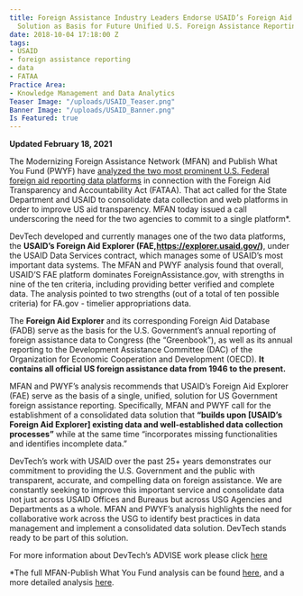 ```yaml
---
title: Foreign Assistance Industry Leaders Endorse USAID’s Foreign Aid Explorer Data
  Solution as Basis for Future Unified U.S. Foreign Assistance Reporting
date: 2018-10-04 17:18:00 Z
tags:
- USAID
- foreign assistance reporting
- data
- FATAA
Practice Area:
- Knowledge Management and Data Analytics
Teaser Image: "/uploads/USAID_Teaser.png"
Banner Image: "/uploads/USAID_Banner.png"
Is Featured: true
---
```


**Updated February 18, 2021**

The Modernizing Foreign Assistance Network (MFAN) and Publish What You Fund (PWYF) have [analyzed the two most prominent U.S. Federal foreign aid reporting data platforms](http://modernizeaid.net/wp-content/uploads/2018/10/Improving-Aid-Data.pdf) in connection with the Foreign Aid Transparency and Accountability Act (FATAA). That act called for the State Department and USAID to consolidate data collection and web platforms in order to improve US aid transparency.  MFAN today issued a call underscoring the need for the two agencies to commit to a single platform*.  

DevTech developed and currently manages one of the two data platforms, the **USAID’s Foreign Aid Explorer (FAE,https://explorer.usaid.gov/)**, under the USAID Data Services contract, which manages some of USAID’s most important data systems. The MFAN and PWYF analysis found that overall, USAID’S FAE platform dominates ForeignAssistance.gov, with strengths in nine of the ten criteria, including providing better verified and complete data. The analysis pointed to two strengths (out of a total of ten possible criteria) for FA.gov - timelier appropriations data.

The **Foreign Aid Explorer** and its corresponding Foreign Aid Database (FADB) serve as the basis for the U.S. Government’s annual reporting of foreign assistance data to Congress (the “Greenbook”), as well as its annual reporting to the Development Assistance Committee (DAC) of the Organization for Economic Cooperation and Development (OECD). **It contains all official US foreign assistance data from 1946 to the present.**

MFAN and PWYF’s analysis recommends that USAID’s Foreign Aid Explorer (FAE) serve as the basis of a single, unified, solution for US Government foreign assistance reporting. Specifically, MFAN and PWYF call for the establishment of a consolidated data solution that **“builds upon [USAID’s Foreign Aid Explorer] existing data and well-established data collection processes”** while at the same time “incorporates missing functionalities and identifies incomplete data.”

DevTech’s work with USAID over the past 25+ years demonstrates our commitment to providing the U.S. Government and the public with transparent, accurate, and compelling data on foreign assistance. We are constantly seeking to improve this important service and consolidate data not just across USAID Offices and Bureaus but across USG Agencies and Departments as a whole. MFAN and PWYF’s analysis highlights the need for collaborative work across the USG to identify best practices in data management and implement a consolidated data solution.  DevTech stands ready to be part of this solution.

For more information about DevTech’s ADVISE work please click [here](/uploads/DevTech%20Knowledge%20Management%20and%20Data%20Analytics.pdf)

*The full MFAN-Publish What You Fund analysis can be found [here](http://modernizeaid.net/wp-content/uploads/2018/10/Improving-Aid-Data.pdf), and a more detailed analysis [here](http://www.modernizeaid.net/wp-content/uploads/2018/10/Dashboards.pdf).
